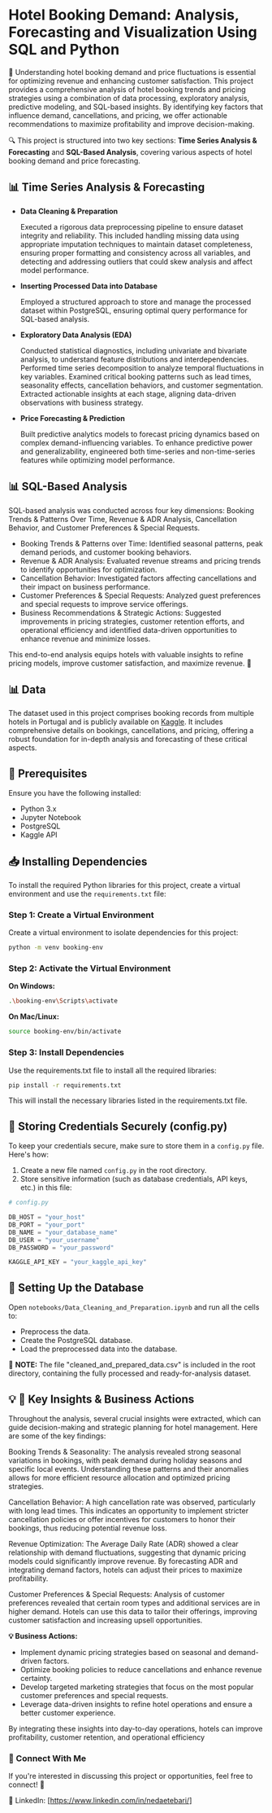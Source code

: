 # Hotel Booking Demand: Analysis, Forecasting and Visualization Using SQL and Python

📌 Understanding hotel booking demand and price fluctuations is essential for optimizing revenue and enhancing customer satisfaction. This project provides a comprehensive analysis of hotel booking trends and pricing strategies using a combination of data processing, exploratory analysis, predictive modeling, and SQL-based insights. By identifying key factors that influence demand, cancellations, and pricing, we offer actionable recommendations to maximize profitability and improve decision-making.


🔍 This project is structured into two key sections: **Time Series Analysis & Forecasting** and **SQL-Based Analysis**, covering various aspects of hotel booking demand and price forecasting.

## 📊 Time Series Analysis & Forecasting

- **Data Cleaning & Preparation**

    Executed a rigorous data preprocessing pipeline to ensure dataset integrity and reliability. This included handling missing data using appropriate imputation techniques to maintain dataset completeness, ensuring proper formatting and consistency across all variables, and detecting and addressing outliers that could skew analysis and affect model performance.

- **Inserting Processed Data into Database**

    Employed a structured approach to store and manage the processed dataset within PostgreSQL, ensuring optimal query performance for SQL-based analysis.

- **Exploratory Data Analysis (EDA)**

    Conducted statistical diagnostics, including univariate and bivariate analysis, to understand feature distributions and interdependencies. Performed time series decomposition to analyze temporal fluctuations in key variables. Examined critical booking patterns such as lead times, seasonality effects, cancellation behaviors, and customer segmentation. Extracted actionable insights at each stage, aligning data-driven observations with business strategy.

- **Price Forecasting & Prediction**

    Built predictive analytics models to forecast pricing dynamics based on complex demand-influencing variables. To enhance predictive power and generalizability, engineered both time-series and non-time-series features while optimizing model performance.
        

## 📊 SQL-Based Analysis

SQL-based analysis was conducted across four key dimensions: Booking Trends & Patterns Over Time, Revenue & ADR Analysis, Cancellation Behavior, and Customer Preferences & Special Requests.

- Booking Trends & Patterns over Time: Identified seasonal patterns, peak demand periods, and customer booking behaviors.
- Revenue & ADR Analysis: Evaluated revenue streams and pricing trends to identify opportunities for optimization.
- Cancellation Behavior: Investigated factors affecting cancellations and their impact on business performance.
- Customer Preferences & Special Requests: Analyzed guest preferences and special requests to improve service offerings.
- Business Recommendations & Strategic Actions: Suggested improvements in pricing strategies, customer retention efforts, and operational efficiency and identified data-driven opportunities to enhance revenue and minimize losses.

This end-to-end analysis equips hotels with valuable insights to refine pricing models, improve customer satisfaction, and maximize revenue. 🚀


## 📊 Data

The dataset used in this project comprises booking records from multiple hotels in Portugal and is publicly available on [Kaggle](https://www.kaggle.com/datasets/jessemostipak/hotel-booking-demand/data?select=hotel_bookings.csv). It includes comprehensive details on bookings, cancellations, and pricing, offering a robust foundation for in-depth analysis and forecasting of these critical aspects.


## 📌 Prerequisites

Ensure you have the following installed:

- Python 3.x
- Jupyter Notebook
- PostgreSQL
- Kaggle API


## 📥 Installing Dependencies

To install the required Python libraries for this project, create a virtual environment and use the `requirements.txt` file:

### Step 1: Create a Virtual Environment

Create a virtual environment to isolate dependencies for this project:

```bash
python -m venv booking-env
```

### Step 2: Activate the Virtual Environment

**On Windows:**
```bash
.\booking-env\Scripts\activate
```

**On Mac/Linux:**
```bash
source booking-env/bin/activate
```

### Step 3: Install Dependencies
Use the requirements.txt file to install all the required libraries:

```bash
pip install -r requirements.txt
```
This will install the necessary libraries listed in the requirements.txt file.


## 🔑 Storing Credentials Securely (config.py)

To keep your credentials secure, make sure to store them in a `config.py` file. Here's how:

1. Create a new file named `config.py` in the root directory.
2. Store sensitive information (such as database credentials, API keys, etc.) in this file:

```python
# config.py

DB_HOST = "your_host"
DB_PORT = "your_port"
DB_NAME = "your_database_name"
DB_USER = "your_username"
DB_PASSWORD = "your_password"

KAGGLE_API_KEY = "your_kaggle_api_key"
```

## 🔧 Setting Up the Database

Open `notebooks/Data_Cleaning_and_Preparation.ipynb` and run all the cells to:

- Preprocess the data.
- Create the PostgreSQL database.
- Load the preprocessed data into the database.

📝 **NOTE:** The file "cleaned_and_prepared_data.csv" is included in the root directory, containing the fully processed and ready-for-analysis dataset.


## 💡 🧠 Key Insights & Business Actions

Throughout the analysis, several crucial insights were extracted, which can guide decision-making and strategic planning for hotel management. Here are some of the key findings:

Booking Trends & Seasonality: The analysis revealed strong seasonal variations in bookings, with peak demand during holiday seasons and specific local events. Understanding these patterns and their anomalies allows for more efficient resource allocation and optimized pricing strategies.

Cancellation Behavior: A high cancellation rate was observed, particularly with long lead times. This indicates an opportunity to implement stricter cancellation policies or offer incentives for customers to honor their bookings, thus reducing potential revenue loss.

Revenue Optimization: The Average Daily Rate (ADR) showed a clear relationship with demand fluctuations, suggesting that dynamic pricing models could significantly improve revenue. By forecasting ADR and integrating demand factors, hotels can adjust their prices to maximize profitability.

Customer Preferences & Special Requests: Analysis of customer preferences revealed that certain room types and additional services are in higher demand. Hotels can use this data to tailor their offerings, improving customer satisfaction and increasing upsell opportunities.

**💡 Business Actions:**

- Implement dynamic pricing strategies based on seasonal and demand-driven factors.
- Optimize booking policies to reduce cancellations and enhance revenue certainty.
- Develop targeted marketing strategies that focus on the most popular customer preferences and special requests.
- Leverage data-driven insights to refine hotel operations and ensure a better customer experience.

By integrating these insights into day-to-day operations, hotels can improve profitability, customer retention, and operational efficiency

### 📩 Connect With Me
If you're interested in discussing this project or opportunities, feel free to connect! 🚀

💼 LinkedIn: [https://www.linkedin.com/in/nedaetebari/]